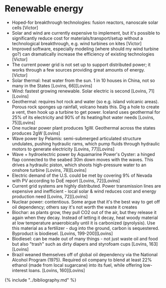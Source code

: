 # Renewable energy
* Hoped-for breakthrough technologies: fusion reactors, nanoscale solar cells [Victor]
* Solar and wind are currently expensive to implement, but it's possible to significantly reduce cost for materials/transport/setup without a technological breakthrough, e.g. wind turbines on kites [Victor]
* Improved software, especially modeling (where should my wind turbine go?) can dramatically increase the efficiency of existing technologies [Victor]
* The current power grid is not set up to support distributed power; it works through a few sources providing great amounts of energy. [Victor]
* Solar thermal: heat water from the sun. 1 in 10 houses in China, not so many in the States [Lovins, 66][Lovins]
* Wind: fastest growing renewable. Solar electric is second [Lovins, 71][Lovins]
* Geothermal: requires hot rock and water (so e.g. island volcanic areas). Porous rock sponges up rainfall, volcano heats this. Dig a hole to create a vent, then hook up a turbine to get power. Iceland uses geothermal for 25% of its electricity and 90% of its heating/hot water needs [Lovins, 75][Lovins]
* One nuclear power plant produces 1gW. Geothermal across the states produces 2gW [Lovins]
* Wave power by Pelamis: semi-submerged articulated structure undulates, pushing hydraulic rams, which pump fluids through hydraulic motors to generate electricity [Lovins, 77][Lovins]
* Wave + hydroelectric power by Aquamarine Power's Oyster: a hinged flap connected to the seabed 30m down moves with the waves. This drives a hydraulic piston, which shoots high-pressure water to an onshore turbine [Lovins, 78][Lovins]
* Electric demand of the U.S. could be met by covering 9% of Nevada with PV according to DoE report [Lovins, 72][Lovins]
* Current grid systems are highly distributed. Power transmission lines are expensive and inefficient - local solar & wind reduces cost and energy production need [Lovins, 72][Lovins]
* Nuclear power: contentious. Some argue that it's the best way to get off oil dependency; others say it's not worth the waste it creates
* Biochar: as plants grow, they pull CO2 out of the air, but they release it again when they decay. Instead of letting it decay, heat woody material at low temperature anaerobically until it is carbonized (pyrolysis). Use this material as a fertilizer - dug into the ground, carbon is sequestered. Byproduct is biodiesel. [Lovins, 199-200][Lovins]
* Biodiesel: can be made out of many things - not just waste oil and food but also "trash" such as dirty diapers and styrofoam cups [Lovins, 163][Lovins]
* Brazil weaned themselves off of global oil dependency via the National Alcohol Program (1975). Required oil company to blend at least 22% ethanol (made from local sugarcane) into its fuel, while offering low-interest loans. [Lovins, 160][Lovins]

{% include "../bibliography.md" %}
